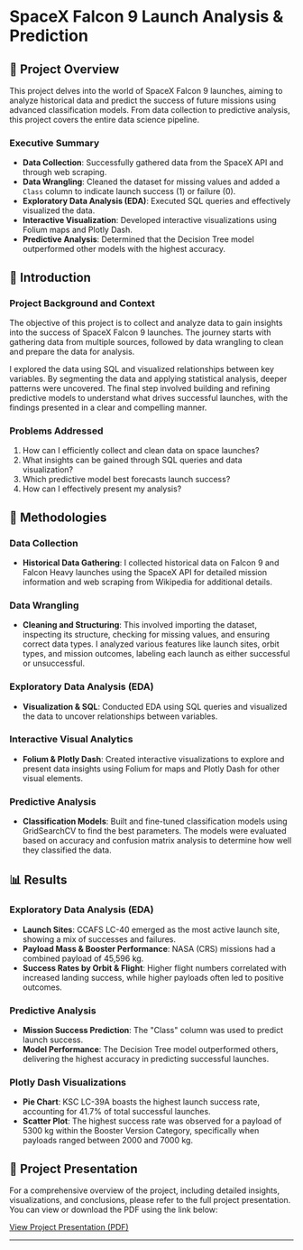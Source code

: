 # SpaceX Falcon 9 Launch Analysis & Prediction

## 🚀 Project Overview

This project delves into the world of SpaceX Falcon 9 launches, aiming to analyze historical data and predict the success of future missions using advanced classification models. From data collection to predictive analysis, this project covers the entire data science pipeline.

### Executive Summary

- **Data Collection**: Successfully gathered data from the SpaceX API and through web scraping.
- **Data Wrangling**: Cleaned the dataset for missing values and added a `Class` column to indicate launch success (1) or failure (0).
- **Exploratory Data Analysis (EDA)**: Executed SQL queries and effectively visualized the data.
- **Interactive Visualization**: Developed interactive visualizations using Folium maps and Plotly Dash.
- **Predictive Analysis**: Determined that the Decision Tree model outperformed other models with the highest accuracy.

## 📖 Introduction

### Project Background and Context

The objective of this project is to collect and analyze data to gain insights into the success of SpaceX Falcon 9 launches. The journey starts with gathering data from multiple sources, followed by data wrangling to clean and prepare the data for analysis. 

I explored the data using SQL and visualized relationships between key variables. By segmenting the data and applying statistical analysis, deeper patterns were uncovered. The final step involved building and refining predictive models to understand what drives successful launches, with the findings presented in a clear and compelling manner.

### Problems Addressed

1. How can I efficiently collect and clean data on space launches?
2. What insights can be gained through SQL queries and data visualization?
3. Which predictive model best forecasts launch success?
4. How can I effectively present my analysis?

## 🔬 Methodologies

### Data Collection

- **Historical Data Gathering**: I collected historical data on Falcon 9 and Falcon Heavy launches using the SpaceX API for detailed mission information and web scraping from Wikipedia for additional details.

### Data Wrangling

- **Cleaning and Structuring**: This involved importing the dataset, inspecting its structure, checking for missing values, and ensuring correct data types. I analyzed various features like launch sites, orbit types, and mission outcomes, labeling each launch as either successful or unsuccessful.

### Exploratory Data Analysis (EDA)

- **Visualization & SQL**: Conducted EDA using SQL queries and visualized the data to uncover relationships between variables.

### Interactive Visual Analytics

- **Folium & Plotly Dash**: Created interactive visualizations to explore and present data insights using Folium for maps and Plotly Dash for other visual elements.

### Predictive Analysis

- **Classification Models**: Built and fine-tuned classification models using GridSearchCV to find the best parameters. The models were evaluated based on accuracy and confusion matrix analysis to determine how well they classified the data.

## 📊 Results

### Exploratory Data Analysis (EDA)

- **Launch Sites**: CCAFS LC-40 emerged as the most active launch site, showing a mix of successes and failures.
- **Payload Mass & Booster Performance**: NASA (CRS) missions had a combined payload of 45,596 kg.
- **Success Rates by Orbit & Flight**: Higher flight numbers correlated with increased landing success, while higher payloads often led to positive outcomes.

### Predictive Analysis

- **Mission Success Prediction**: The "Class" column was used to predict launch success.
- **Model Performance**: The Decision Tree model outperformed others, delivering the highest accuracy in predicting successful launches.

### Plotly Dash Visualizations

- **Pie Chart**: KSC LC-39A boasts the highest launch success rate, accounting for 41.7% of total successful launches.
- **Scatter Plot**: The highest success rate was observed for a payload of 5300 kg within the Booster Version Category, specifically when payloads ranged between 2000 and 7000 kg.

## 📑 Project Presentation

For a comprehensive overview of the project, including detailed insights, visualizations, and conclusions, please refer to the full project presentation. You can view or download the PDF using the link below:

[View Project Presentation (PDF)](https://github.com/bilalftaieh/Data-Project/blob/main/project-presentation.pdf)

---
